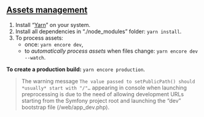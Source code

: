 ## [Assets management][1]

1. Install “[Yarn][2]” on your system.
2. Install all dependencies in “./node_modules” folder: `yarn install`.
3. To process assets:
    * once: `yarn encore dev`,
    * to *automatically process assets* when files change: `yarn encore dev --watch`.

**To create a production build:** `yarn encore production`.

> The warning message `The value passed to setPublicPath() should *usually* start with "/"…` appearing in console when launching preprocessing is due to the need of allowing development URLs starting from the Symfony project root and launching the “dev” bootstrap file (/web/app_dev.php).

[1]: https://symfony.com/doc/3.4/frontend.html
[2]: https://yarnpkg.com/lang/en/docs/install/

